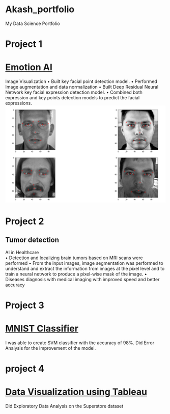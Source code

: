 # Akash_portfolio
My Data Science Portfolio

# Project 1
# [Emotion AI](https://github.com/Kasha-13/Emotion_AI)                                                                             
Image Visualization 
• Built key facial point detection model.
• Performed Image augmentation and data normalization
• Built Deep Residual Neural Network key facial expression detection model.
• Combined both expression and key points detection models to predict the facial expressions.
![](https://github.com/Kasha-13/Akash_portfolio/blob/main/images/facial_key%20points.PNG)

# Project 2
## Tumor detection
AI in Healthcare                                                                               
• Detection and localizing brain tumors based on MRI scans were performed
• From the input images, image segmentation was performed to understand and extract the information from images at 
  the pixel level and to train a neural network to produce a pixel-wise mask of the image.
• Diseases diagnosis with medical imaging with improved speed and better accuracy

# Project 3
# [MNIST Classifier](https://github.com/Kasha-13/MNIST)
I was able to create SVM classifier with the accuracy of 98%.
Did Error Analysis for the improvement of the model.

# project 4
# [Data Visualization using Tableau](https://public.tableau.com/profile/akash4773#!/vizhome/ProfitorLoss_16155416805000/Story1?publish=yes)
Did Exploratory Data Analysis on the Superstore dataset

